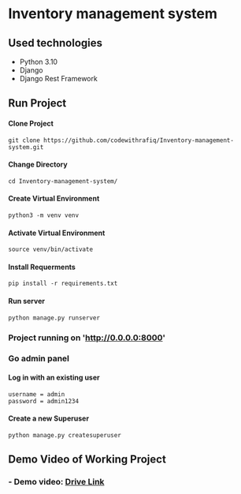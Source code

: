# Inventory management system



## Used technologies
- Python 3.10
- Django
- Django Rest Framework

## Run Project


#### Clone Project
`git clone https://github.com/codewithrafiq/Inventory-management-system.git`

#### Change Directory
`cd Inventory-management-system/`

#### Create Virtual Environment
`python3 -m venv venv`

#### Activate Virtual Environment
`source venv/bin/activate`

#### Install Requerments
`pip install -r requirements.txt`

#### Run server
`python manage.py runserver`

### Project running on 'http://0.0.0.0:8000'

###  Go admin panel

#### Log in with an existing user
```
username = admin
password = admin1234
```
#### Create a new Superuser
`python manage.py createsuperuser`

## Demo Video of Working Project 
### - Demo video: [Drive Link](https://drive.google.com/file/d/1gGyaJIa47_V_O2I5h_YYH0prhEUJ8Y2U/view?usp=sharing)
